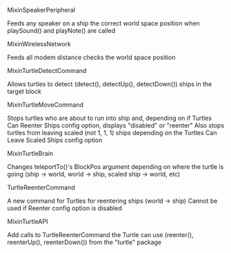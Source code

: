 MixinSpeakerPeripheral

  Feeds any speaker on a ship the correct world space position when playSound() and playNote() are called

MixinWirelessNetwork

  Feeds all modem distance checks the world space position

MixinTurtleDetectCommand

  Allows turtles to detect (detect(), detectUp(), detectDown()) ships in the target block
  
MixinTurtleMoveCommand

  Stops turtles who are about to run into ship and, depending on if Turtles Can Reenter Ships config option, displays "disabled" or "reenter"
  Also stops turtles from leaving scaled (not 1, 1, 1) ships depending on the Turtles Can Leave Scaled Ships config option
  
MixinTurtleBrain

  Changes teleportTo()'s BlockPos argument depending on where the turtle is going (ship -> world, world -> ship, scaled ship -> world, etc)
  
TurtleReenterCommand

  A new command for Turtles for reentering ships (world -> ship)
  Cannot be used if Reenter config option is disabled
  
MixinTurtleAPI

  Add calls to TurtleReenterCommand the Turtle can use (reenter(), reenterUp(), reenterDown()) from the "turtle" package
